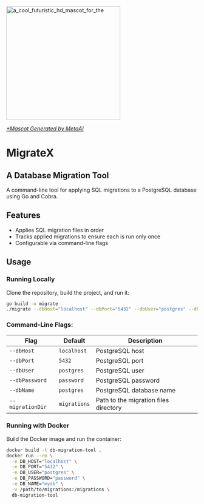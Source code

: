 
<img align="center" src="https://github.com/user-attachments/assets/d5f5fce7-afcb-4136-a7a8-a5e8a7e7d7c4" alt="a_cool_futuristic_hd_mascot_for_the" width="300"/>

[_*Mascot Generated by MetaAI_](https://www.meta.ai/)

# MigrateX
## A Database Migration Tool

A command-line tool for applying SQL migrations to a PostgreSQL database using Go and Cobra.

## Features

- Applies SQL migration files in order
- Tracks applied migrations to ensure each is run only once
- Configurable via command-line flags

## Usage

### Running Locally

Clone the repository, build the project, and run it:

```bash
go build -o migrate
./migrate --dbHost="localhost" --dbPort="5432" --dbUser="postgres" --dbPassword="password" --dbName="mydb" --migrationDir="./migrations"
```

### Command-Line Flags:

| Flag            | Default       | Description                              |
|-----------------|---------------|------------------------------------------|
| `--dbHost`      | `localhost`   | PostgreSQL host                          |
| `--dbPort`      | `5432`        | PostgreSQL port                          |
| `--dbUser`      | `postgres`    | PostgreSQL user                          |
| `--dbPassword`  | `password`    | PostgreSQL password                      |
| `--dbName`      | `postgres`    | PostgreSQL database name                 |
| `--migrationDir`| `migrations`  | Path to the migration files directory    |

### Running with Docker

Build the Docker image and run the container:

```bash
docker build -t db-migration-tool .
docker run --rm \
  -e DB_HOST="localhost" \
  -e DB_PORT="5432" \
  -e DB_USER="postgres" \
  -e DB_PASSWORD="password" \
  -e DB_NAME="mydb" \
  -v /path/to/migrations:/migrations \
  db-migration-tool
```
